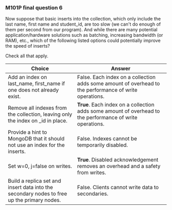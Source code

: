 ### M101P final question 6

Now suppose that basic inserts into the collection, which only include the last name, first name and student_id, are too slow (we can't do enough of them per second from our program). And while there are many potential application/hardware solutions such as batching, increasing bandwidth (or RAM), etc., which of the following listed options could potentially improve the speed of inserts?
 
Check all that apply.


| Choice | Answer |
| ------ | ------ |
| Add an index on last_name, first_name if one does not already exist. | False. Each index on a collection adds some amount of overhead to the performance of write operations. |
| Remove all indexes from the collection, leaving only the index on _id in place. | **True**.  Each index on a collection adds some amount of overhead to the performance of write operations. |
| Provide a hint to MongoDB that it should not use an index for the inserts. | False. Indexes cannot be temporarily disabled. |
| Set w=0, j=false on writes. | **True**. Disabled acknowledgement removes an overhead and a safety from writes. |
| Build a replica set and insert data into the secondary nodes to free up the primary nodes. | False. Clients cannot write data to secondaries. |   

